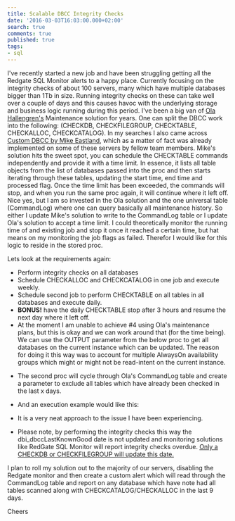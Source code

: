 ```yaml
---
title: Scalable DBCC Integrity Checks
date: '2016-03-03T16:03:00.000+02:00'
search: true
comments: true
published: true
tags:
- sql
---
```


I've recently started a new job and have been struggling getting all the Redgate SQL Monitor alerts to a happy place. Currently focusing on the integrity checks of about 100 servers, many which have multiple databases bigger than 1Tb in size. Running integrity checks on these can take well over a couple of days and this causes havoc with the underlying storage and business logic running during this period. I've been a big van of [Ola Hallengren's](https://ola.hallengren.com/) Maintenance solution for years. One can split the DBCC work into the following: (CHECKDB, CHECKFILEGROUP, 
CHECKTABLE, CHECKALLOC, CHECKCATALOG). In my searches I also came across [Custom DBCC by Mike Eastland](https://www.mssqltips.com/sqlservertip/3485/sql-server-dbcc-checkdb-checkcatalog-and-checkalloc-for-vldbs), which as a matter of fact was already implemented on some of these servers by fellow team members. Mike's solution hits the sweet spot, you can schedule the CHECKTABLE commands independently and provide it with a time limit. In essence, it lists all table objects from the list of databases passed into the proc and then starts iterating through these tables, updating the start time, end time and processed flag. Once the time limit has been exceeded, the commands will stop, and when you run the same proc again, it will continue where it left off. Nice yes, but I am so invested in the Ola solution and the one universal table (CommandLog) where one can query basically all maintenance history. So either I update Mike's solution to write to the CommandLog table or I update Ola's solution to accept a time limit. I could theoretically monitor the running time of and existing job and stop it once it reached a certain time, but hat means on my monitoring the job flags as failed. Therefor I would like for this logic to reside in the stored proc. 

Lets look at the requirements again: 
* Perform integrity checks on all databases 
* Schedule CHECKALLOC and CHECKCATALOG in one job and execute weekly. 
* Schedule second job to perform CHECKTABLE on all tables in all databases and execute daily. 
* **BONUS!** have the daily CHECKTABLE stop after 3 hours and resume the next day where it left off. 
* At the moment I am unable to achieve #4 using Ola's maintenance plans, but this is okay and we can work around that (for the time being). We can use the OUTPUT parameter from the below proc to get all databases on the current instance which can be updated. The reason for doing it this way was to account for multiple AlwaysOn availability groups which might or might not be read-intent on the current instance. 
<script src="https://gist.github.com/dhlotter/ce575e8feedd023bb57737b6f372efac.js"></script> 
* The second proc will cycle through Ola's CommandLog table and create a parameter to exclude all tables which have already been checked in the last x days. 

* And an execution example would like this: 
* It is a very neat approach to the issue I have been experiencing. 
* Please note, by performing the integrity checks this way the 
dbi_dbccLastKnownGood date is not updated and monitoring solutions like RedGate SQL Monitor will report integrity checks overdue. [Only a CHECKDB or CHECKFILEGROUP will update this date.](http://www.sqlsoldier.com/wp/sqlserver/day22of31daysofdisasterrecoverywhichdbcccheckcommandsupdatelastknowngooddbcc) 


I plan to roll my solution out to the majority of our servers, disabling the Redgate monitor and then create a custom alert which will read through the CommandLog table and report on any database which have note had all tables scanned along with CHECKCATALOG/CHECKALLOC in the last 9 days. 

Cheers 